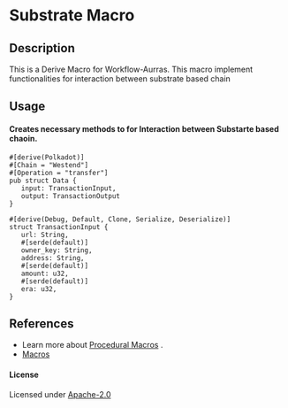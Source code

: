 # Substrate Macro

## Description

This is a Derive Macro for Workflow-Aurras. This macro implement functionalities for interaction between substrate based chain

## Usage

#### Creates necessary methods to for Interaction between Substarte based chaoin.
 
 ``` 
#[derive(Polkadot)]
#[Chain = "Westend"]
#[Operation = "transfer"]
pub struct Data {
    input: TransactionInput,
    output: TransactionOutput
}

#[derive(Debug, Default, Clone, Serialize, Deserialize)]
struct TransactionInput {
    url: String,
    #[serde(default)]
    owner_key: String,
    address: String,
    #[serde(default)]
    amount: u32,
    #[serde(default)]
    era: u32,
}

```
    

## References

* Learn more about  [Procedural Macros](https://doc.rust-lang.org/reference/procedural-macros.html) .
* [Macros](https://doc.rust-lang.org/book/ch19-06-macros.html)

#### License
Licensed under [Apache-2.0](https://www.apache.org/licenses/LICENSE-2.0)
